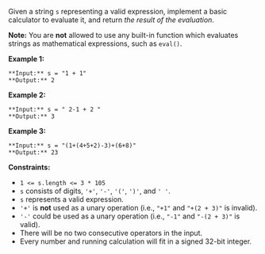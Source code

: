 Given a string `s` representing a valid expression, implement a basic calculator to evaluate it, and return _the result of the evaluation_.

**Note:** You are **not** allowed to use any built-in function which evaluates strings as mathematical expressions, such as `eval()`.

**Example 1:**

```
**Input:** s = "1 + 1"
**Output:** 2
```

**Example 2:**

```
**Input:** s = " 2-1 + 2 "
**Output:** 3
```

**Example 3:**

```
**Input:** s = "(1+(4+5+2)-3)+(6+8)"
**Output:** 23
```

**Constraints:**

*   `1 <= s.length <= 3 * 105`
*   `s` consists of digits, `'+'`, `'-'`, `'('`, `')'`, and `' '`.
*   `s` represents a valid expression.
*   `'+'` is **not** used as a unary operation (i.e., `"+1"` and `"+(2 + 3)"` is invalid).
*   `'-'` could be used as a unary operation (i.e., `"-1"` and `"-(2 + 3)"` is valid).
*   There will be no two consecutive operators in the input.
*   Every number and running calculation will fit in a signed 32-bit integer.